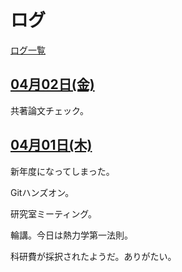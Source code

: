 # ログ

[ログ一覧](index.html)

## [04月02日(金)](#02) <a id="02"></a>

共著論文チェック。

## [04月01日(木)](#01) <a id="01"></a>

新年度になってしまった。

Gitハンズオン。

研究室ミーティング。

輪講。今日は熱力学第一法則。

科研費が採択されたようだ。ありがたい。

